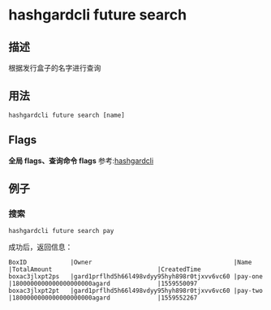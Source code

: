 # hashgardcli future search

## 描述
根据发行盒子的名字进行查询
## 用法
```shell
hashgardcli future search [name]
```
## Flags

**全局 flags、查询命令 flags** 参考:[hashgardcli](../README.md)

## 例子
### 搜索
```shell
hashgardcli future search pay
```

成功后，返回信息：

```shell
BoxID            |Owner                                       |Name            |TotalAmount                             |CreatedTime
boxac3jlxpt2ps   |gard1prflhd5h66l498vdyy95hyh898r0tjxvv6vc60 |pay-one         |1800000000000000000000agard             |1559550097
boxac3jlxpt2pt   |gard1prflhd5h66l498vdyy95hyh898r0tjxvv6vc60 |pay-two         |1800000000000000000000agard             |1559552267

```
